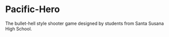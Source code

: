 Pacific-Hero
============

The bullet-hell style shooter game designed by students from Santa Susana High School.
